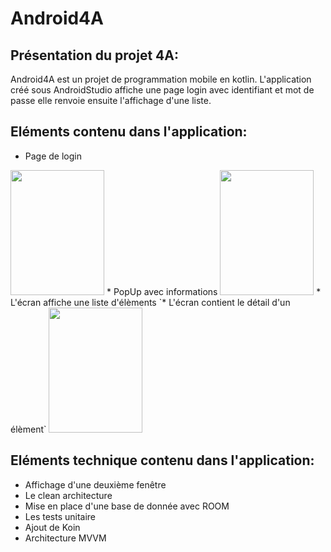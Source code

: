 # Android4A
## Présentation du projet 4A:

Android4A est un projet de programmation mobile en kotlin.
L'application créé sous AndroidStudio affiche une page login avec identifiant et mot de passe
elle renvoie ensuite l'affichage d'une liste.

## Eléments contenu dans l'application:
* Page de login
<image src="https://github.com/sunnycucumber/Android4A/blob/master/Screenshots/ReelPageLogin.PNG" width="150" height="200">
* PopUp avec informations
<image src="https://github.com/sunnycucumber/Android4A/blob/master/Screenshots/PopUpErreur.PNG" width="150" height="200">
* L'écran affiche une liste d'élèments
  `* L'écran contient le détail d'un élèment`
<image src="https://github.com/sunnycucumber/Android4A/blob/master/Screenshots/Listeitem.PNG" width="150" height="200">

## Eléments technique contenu dans l'application:
* Affichage d'une deuxième fenêtre
* Le clean architecture
* Mise en place d'une base de donnée avec ROOM
* Les tests unitaire
* Ajout de Koin
* Architecture MVVM



